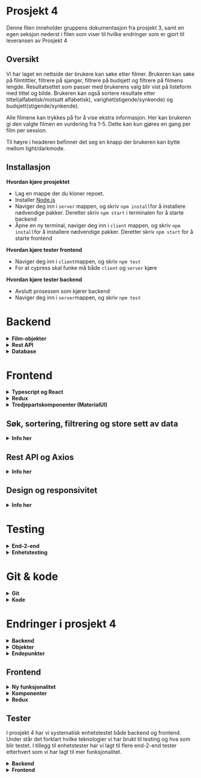 # Prosjekt 4

Denne filen inneholder gruppens dokumentasjon fra prosjekt 3, samt en egen seksjon nederst i filen som viser til hvilke endringer som er gjort til leveransen av Prosjekt 4


## Oversikt

Vi har laget en nettside der brukere kan søke etter filmer. Brukeren kan søke på filmtittler, filtrere på sjanger, filtrere på budsjett og filtrere på filmens lengde.
Resultatsettet som passer med brukerens valg blir vist på listeform med tittel og bilde. Brukeren kan også sortere resultate etter tittel(alfabetisk/motsatt alfabetisk), varighet(stigende/synkende) og budsjett(stigende/synkende).

Alle filmene kan trykkes på for å vise ekstra informasjon. Her kan brukeren gi den valgte filmen en vurdering fra 1-5. Dette kan kun gjøres en gang per film per session.

Til høyre i headeren befinner det seg en knapp der brukeren kan bytte mellom light/darkmode.

## Installasjon
**Hvordan kjøre prosjektet**
* Lag en mappe der du kloner repoet.
* Installer [Node.js](https://nodejs.org)
* Naviger deg inn i `server` mappen, og skriv `npm install`for å installere nødvendige pakker. Deretter skriv `npm start` i terminalen for å starte backend
* Åpne en ny terminal, naviger deg inn i `client` mappen, og skriv `npm install`for å installere nødvendige pakker. Deretter skriv `npm start` for å starte frontend


**Hvordan kjøre tester frontend**
* Naviger deg inn i `client`mappen, og skriv `npm test`
* For at cypress skal funke må både `client` og `server` kjøre 


**Hvordan kjøre tester backend**
* Avslutt prosessen som kjører backend
* Naviger deg inn i `server`mappen, og skriv `npm test`



# Backend

<details>
  <summary><b> Film-objekter</b></summary>
  Databasen vår består kun av film-objekter.

Et film objekt ser slik ut:

```javascript
movie: {
    title: {String},
    poster_path: {String},
    genre: {Array<String>},
    desc: {String},
    budget: {Number},
    release_date: {Date},
    duration: {Number},
    ratings: {Array<Number>}
}
```

Vi har valgt å lagre alle vurderinger av filmer som et array i hver film. Når er film hentes fra databasen blir gjennomsnittet av vurderingene regnet ut og returnert sammen med filmen.

`poster_path` inneholder en lenke til den valgte filmens poster på [TMDB](https://www.themoviedb.org/).



</details>


<details>
  <summary><b>Rest API</b></summary>
  

Vi har laget et Rest-API for å kunne sende og hente data fra databasen. APIet er basert på express og mongoose, og er skrevet i JavaScript.

Vi har valgt å lage Rest-API i JavaScript ettersom gruppens medlemmer hadde erfaring med dette fra tidligere prosjekter.


APIet består av tre filer: `index.js`, `routes/movie.js` og `model/movie.js`.

`index.js` tar seg av koblingen til databasen, CORS-tillatelse og routing til riktig endepunkt.

`model/movie.js` inneholder skjemaet for hvilke atributter som inngår i en movie-objekt.





`routes/movie.js` inneholder tre endepunkter for å muliggjøre ønsket interaksjon med databasen.

`router.get(/)` er hovedmetoden som tar seg av søk på tittel, filtrering, sortering og pagination. Metoden tar inn et filtreringsobjekt fra `makeFindObject()` og et sorteringsobjekt fra `makeSortObject()` , og sender en GET-request til databasen med den generete adressen.  
`makeFindObject()` og `makeSortObject()` tar inn et queryobjekt fra klienten ved hjelp av pakken `qs`, og genererer adressen som samsvarer med brukerens valg.

`router.get(/)` returnerer title og poster_path på filmobjektene som passer med søket, samt antall sider med filmer og hvilket side det hentes fra. 

`router.get(/id/:id)` brukes for å finne alle atributtene til et filmobjekt, bestemt på ID.
Denne metoden benyttes når en bruker trykker seg inn på en film for å se flere detaljer om filmen.

`router.put(/id/:id)` brukes for å oppdatere rangeringen på en film. 

</details>


<details>
  <summary><b>Database
</b></summary>
Databasen vår kjøres på NTNUs virituelle maskiner.

Databasen består av 1000 filmer. Dette er en tilstrekkelig mengde for å kunne teste nettsiden da alle sjangere er representert i et eksisterende film-objekt. 

Filtrering på nedre/øvre for budsjett for en film vil naturligvis ikke gi noen treff for veldig høye/lave verdier, men dette kan ikke løses med større dataset.
Det sammen gjelder nedre/øvre grense for sortering på varighet.


Datasettet er generert av en egen JSON-mapper gruppen har skrevet i JavaScript. Denne er ikke inkludert i leveransen til prosjektet. Vi hentet data gjennom APIet til [TMDB](https://developers.themoviedb.org/3), og mappet det om til å inneholde atributtene vi ønsket. 
Alle filmene i databasen inneholder originalt to vurderinger, som er tilfeldig generert.

</details>
 

# Frontend

<details>
  <summary><b>Typescript og React</b></summary>
  Frontend er (selvfølgelig) laget i React. Hele frontend delen bruker TypeScript på en god og hensiktsmessig måte. 
</details>

<details>
  <summary><b>Redux</b></summary>
  Vi bruker Redux for state management i vår applikasjon. All implementasjon av Redux ligger i mappen /src/redux.

Vi har delt opp Redux state management i flere reducers, hver til sin del av applikasjonen. Vi har delt det opp i `search`, `sort`, `result` og `filter`. Disse blir satt sammen igjen til en reducer i `rootReducer.ts`. Dette har vi gjort for å få en oversiktlig, hensiktsmessig og konsekvent implementasjon av state management.

Vi bruker redux-thunk for asynkrone handlinger, react-redux for å gi tilgang til state for alle komponenter og redux-devtools-extension for loggføring og debugging av redux.

I en ekte release ville vi fjernet redux-devtools-extension i og med at det kan åpne uønsket insikt i applikasjonen.

Under vil du se en ganske detaljert beskrivelse av hvordan vi bruker redux og hvorfor vi mener vi vise Videregående kunnskap og ferdigheter i state management.


### Search

Denne delen av redux har ansvar for å holde informasjon angående (you guessed it) søk. Den holder oversikt om man fåreløpig søker, hvilket resultater man har fått, om man har fått en error på søket, hva man søkte på var, hvilken side man er på og hvor mange sider totalt søket ga.

Search har en del actions som komponenter kan ta i bruk, bla. fetchResults. Dette er en asynkron action, satt sammen av flere actions for å requeste resultater, og avhenging av respons, vise resultatene eller vise error av requesten. (Mer om dette i Rest API og Axios)

Komponentene som bruker denne delen av redux er: `SearchResults`, `SearchBar` og `PageContainer`.

### Sort

Denne delen av redux har ansvar for å holde styr på hvordan resultatene ønskes å sorteres. Den holder informasjon om type sortering og i hvilken retning det ønskes.

Sort har actions for å oppdatere denne informasjonen som komponenter kan bruke.

Komponentene som bruker denne delen av redux er: `SearchResults` og `SortSelect`

### Result

Denne delen av redux har ansvar for å holde styr på resultatet (filmen) brukeren for øyeblikket ønsker å se. Den holder informasjon om `MovieDialog` skal være åpen, om den foreløpig laster inn resultatet og om den fikk en error når den lastet inn. Den holder også all informasjonen om resultatet som den får Rest API'et.

Result har flere actions som komponenter kan ta i bruk, bla. `fetchMovie` og `putRatings` som begge er asynkrone handlinger. Mer om dette i Rest API og Axios.

Komponenter som tar i bruk denne delen av redux er: `ResultContainer`, `CustomizedRatings` og `MovieDialog`.

### Filter

Denne delen av redux har ansvar for hvordan brukeren ønsker å filtrere på søket sitt. Den holder informasjon på om `FilterDialog` skal være åpen og på hilke sjangre, lengde og budsjett søket skal filtrere på.

Filter har actions vår å sette disse variablene.

Komponentene som tar i bruk denne delen av redux er: `FilterDialog` og `SearchResults`

</details>

<details>
  <summary><b>Tredjepartskomponenter (MaterialUI)</b></summary>
  I dette prosjektet har vi brukt mange tredjepartskomponenter fra [Material UI](https://material-ui.com/). 
Vi valgte dette biblioteket av komponenter fordi det er meget populært (brukt av store firmaer som Nasa, Netflix og Amazon), det har god (ikke perfekt) støtte for TypeScript og det dekker alle våre behov for tredjepartskomponenter i dette prosjektet.

Ved å velge tredjepartskomponenter fra ett bibliotek, oppnår vi en gjennomgående stil med ekstra funksjonalitet som vi kanskje ellers ikke kunne fått (mer om dette i Design og responsivitet).

For å nevne noen komponenter fra MUI som vi bruker: `MUIThemeProvider`, `Box`, `Appbar`, `Toolbar`, `Button`, `IconButton`, `Dialog`, `Rating` og mer.

Dette er begrunnelsen vår til hvorfor vi mener at vi viser Videregående ferdigheter i å finne og velge gode tredjeparts komponenter.

</details>

## Søk, sortering, filtrering og store sett av data

<details>
  <summary><b>Info her</b></summary>
  
  
I frontend er det én komponent som har ansvar for å kalle selve søket. Det er `SearchResults`. Vi synes det er passende fordi det er denne komponenten som skal holde alle resultatene.

Søket blir utført gjennom redux handlingen fetchResults. Denne tar inn et parameter object er definert etter ParamsInterface:
```javascript
interface ParamsInterface {
    q: string;
    page: number;
    genre?: Array<string>;
    duration?: {
        gt: number;
        lt: number;
    };
    budget?: {
        gt: number;
        lt: number;
    };
    sortBy: {
        type: "title" | "duration" | "budget";
        descending: boolean;
    };
}
```
(q står for query, gt for greater than og lt for less than)
Dette er alle måtene man kan påvirke søktet på.
fetchResults tar inn dette objectet, stringifier det ved hjelp av `qs` og utfører en get request med parameterne. (Se Rest API og Axios). Avhengig av svaret blir en success eller failure handling dispatchet.

Parameterne i parameter objektet er som sagt definiert i redux staten til alle tider. Når noen av disse endres i redux staten, vil `SearchResults` kalle `fetchResults` med oppdatert parameter objekt ved hjelp av `useEffect`hooken.

For å behandle store sett av data, bruker vi pagination. Hvert søk gir antall sider med i søket. Dette blir satt i staten, sammen med hvilken side man er på. Dette går videre til `PageContainer` som er et interaktivt display av sider. `PageContainer` kan oppdatere `CurrentPage` i redux staten som trigger et nytt søk. 

Vi kunne i teorien hatt MANGE flere filmer i og med at frontend henter kun 12 filmer om gangen, uansett hvor mange som passer parameterne.

Dette er vår begrunnelse for hvorfor vi mener vi viser Videregående kunnskap og ferdigheter i søk, sortering, filtrering og representasjon av store sett av data.

</details>


## Rest API og Axios
<details>
  <summary><b>Info her</b></summary>
  Frontend bruker Axios for a sende get og put requests til backend. Alle kall til Rest API'et blir behandlet gjennom redux for en stabil og forutsigbar interaksjon med backend.

Vi har tre redux actions som kommuniserer med API'et, `fetchResults`, `fetchMovie` og `putRatings`. Siden disse kommuniserer med API'et, er alle asynkrone. Vi har derfor brukt `redux-thunk` i implementasjonen av disse handlingene.

Hvis noen av axios kallene failer, blir de fanget og korrekte actions for å behandle feilene blir kallt.

</details>


## Design og responsivitet

<details>
  <summary><b>Info her</b></summary>
  
Designet på siden vår blir stort sett definert av Material UI sine komponenter. Biblioteket er stilrent og moderne.

Siden vi bruker bare komponenter fra MUI, har vi muligheten til å implementere themes ved hjelp av `MUIThemeProvider`. Denne gir tilgang til det nåværende temaet for alle child komponenter. Dette har vi brukt til å implementere farger som går gjennom hele veien. Vi har en hovedfarge og en sekundærfarge. Begge to har definert lys og mørk versjon av seg selv. 

Vi bruker også dette til å implementere darkmode/lightmode etter hva brukeren ønsker. Knappen til høyre i `AppBar` sørger for at `darkMode` staten i `App.tsx`blir togglet. Dette gjenspeiles da i hvert eneste child til `MUIThemeProvider`.

Applikasjonen er så responsiv som mulig og fungerer godt på skjermer helt ned til 320x320 px. Vi har fått til dette ved MYE bruk av flex.

</details>

# Testing

<details>
  <summary><b>End-2-end</b></summary>
  
Vi bruker [Cypress](https://www.cypress.io/) for end-2-end testing av nettsiden vår.

Testene ligger i `/client/cypress/integration/test.js` og består av syv tester.

Testene simulerer bruk av de mest sentrale brukstilfellene av nettsiden:

* Søk på tittel
* Filtrering på sjanger
* Filtrering på budsjett
* Filtrering på varighet
* Sortering på tittel
* Sortering på budsjett
* Sortering på varighet
* Vise ekstra informasjon om valgt film
  
</details>


<details>
  <summary><b>Enhetstesting</b></summary>
 
Til enhetstesting på nettsiden vår bruker vi [Jest](https://jestjs.io/).

 Testene finnes i `client/src/components/__tests__/`
 
 Vi har 4 forskjellige Testsuites med 6 tester totalt:
 - `App.test.tsx`, som tester at appen renderer uten å krasje
 - `MovieDialogTest.test.tsx`, som tester at Dialogen er åpen når staten sier at den skal være det. 
 - `ReduxStoreTest.test.tsx`, som tester at action skjedde i storen når den blir dispatchet
 - `SearchResultTest.test.tsx`, som tester at Result har riktig state etter at en action har blitt kjørt.
 
For å kjøre alle testene skriver du `npm test` i `client` 
</details>


# Git & kode

<details>
  <summary><b>Git</b></summary>
  Vi har brukt git til å dele opp utviklingsprosessen i issues. Nye branches ble laget for hvert issue, og alle et uniformt navn på formen `issue-xx-beskrivelse-her`. På denne måten er det lett å se hva som er blitt jobbet på i hver branch.
Merge-requester knyttes til hvilket issue det jobber på eller avslutter. Dette gir en ryddig historikk, der endringer tilbake i tid lett kan finnes, dersom det blir behov for det.

Alle merge-requester har blitt sett gjennom av et annent gruppemedlem for å forsikre oss om at koden som merges er feilfri. 

</details>


<details>
  <summary><b>Kode</b></summary>
  Koden er kommentert der det kan være utfordrende å forstå hva den gjør. 

Prosjektet er delt opp i to moduler: `client` og `server`.

`client` inneholder alt av komponenter, redux, grensesnitt og tester. 

`server` inneholder Rest-APIet, med medfølgende sjema, ruter og endepunkter.
  
</details>



# Endringer i prosjekt 4

<details>
  <summary><b>Backend</b></summary>
  Til prosjekt 4 har vi utvidet REST-apiet vår betydelig. Vi har implementert funksjonalitet for å lage brukere og logge inn som en bruker.
Vi har brukt biblioteket [Passport](http://www.passportjs.org/packages/passport-jwt/) til å hashe brukernes passord på databasen, samt for å dele ut gyldige tokens til brukere som er logget inn.

Vi har brukt tokens for adgangskontroll på de forskjellige endepunktene, og har på denne måten laget et meget sikkert API.

Vi har også endret modelleringen av databasen, til å inneholde egne objekter for users og reviews.

Hvert review er koblet opp mot brukeren som skrev det og filmen den vurderer. Hver bruker har en liste med reviews den har skrevet, og alle filmer har en liste med reviews som omhandler den gitte filmen.

</details>


<details>
  <summary><b>Objekter</b></summary>
  
De nye objektene våre ser nå slik ut:

```javascript
movie: {
    title: {String},
    poster_path: {String},
    genre: {Array<String>},
    desc: {String},
    budget: {Number},
    release_date: {Date},
    duration: {Number},
    reviews: {Array<reviews>}
}
```

```javascript
User: {
    username: {String},
    hash: {String},
    salt: {Array<String>},
    reviews: {Array<reviews>}
}
```

```javascript
Review: {
    reting: {Number},
    text: {String},
    userID: {User},
    movieID: {Movie},
}
```
</details>


<details>
  <summary><b>Endepunkter</b></summary>
  

Med to helt nye typer objekter var vi også nødt til å utvide antall endepunkter. 

De nye endepunktene ser nå slik ut:

`GET movie/` er ikke endret siden sist, og bruker fortsatt til søk på tittel, sorterting og filtrering av filmer.

`GET movie/:id` brukes til å returnere en film på ID, samt å iterere gjennom tilhørende reviews og returnere gjennomsnittsvurderingen av filmen.

`GET movie/:id/reviews` brukes til å returnere alle tilhørende reviews til for en gitt film.

`GET review/:id` returnerer et review på ID. Denne behøver ikke gyldig token, da alle brukere skal kunne se reviews.

`POST review/` legger til et nytt review av en film. Denne krever gyldig token, da kun innloggede brukere skal kunne legge til nye vurderinger

`DELETE review/:id` sletter et valgt review på ID. Denne krever gyldig token, og at det er brukeren som skrev reviewet som sletter det.

`PUT review/:id` oppdaterer et valgt review på ID. Denne krever gldig token, og at det er brukeren som skrev reviewet som oppdaterer det.

`GET user/:id` returnerer en bruker med ID, brukernavn og tilhørende reviews.

`POST user/login ` brukes for å logge inn om bruker. Returnerer token som er gyldig i 1 dag.

`POST user/register` registrerer en ny bruker, dersom valgt brukernavn ikke allerede er i bruk.

`DELETE user/:id`sletter en bruker. Sjekker om token er gyldig og at brukere kun kan slette sin egen bruker.

</details>



## Frontend

<details>
  <summary><b>Ny funksjonalitet</b></summary>
  Nye ting som brukeren kan gjøre:
  
  
  - Registrere bruker
  - Logge inn
  - Logge ut
  - Slette bruker
  - Skrive reviews på filmer
  - Oppdatere sine reviews på filmer
  - Slette sine reviews på filmer
  - Se alle sine egne reviews på filmer
  - Se andre brukere sine reviews
  - Se på informasjon om andre brukere
  - Se alle reviews på en film
  - Få respons i form av en alert i forhold til brukerhandlinger
  - Få korrekt side vist basert på url


</details>

<details>
  <summary><b>Komponenter</b></summary>
  

  I frontend har vi lagt til og slettet komponenter for å få implementert den nye funksjonaliteten:

  Komponenter som er fjernet:
  
  
  - `CustomizedRatings`
    - Denne slettet vi fordi rating av filmer ble lagt inn i nye komponenter.
  - `MovieDialog`
    - Denne slettet vi fordi filminformasjon ble lagt flyttet til MoviePage.
  - `ResultContainer`
    - Ikke egentlig slettet, bare reformatert til MovieContainer.
  - `SearchContainer`
    - Denne slettet vi fordi den var litt unødvendig. Dens innhold ligger på i SwitchContainer.
 

  Komponenter som er lagt til:
  
  
  - `BackButton`
    - Siden vi nå har begynt å bruke `react-router-dom` for navigasjon i frontend, la vi inn en tilbakeknapp som går til forrige side.
  - `CustomSnackbar`
    - Denne komponenten har ansvaret for å holde alle alerts som blir gitt til brukeren. Koblet til alert i redux.
  - `LoginRegisterContainer`
    - Denne komponenten har ansvaret for å logge inn/registrere brukeren med brukernavn og passord. Lagrer "currentuser" i localStorage.
  - `MovieContainer`
    - Ikke egentlig ny, nye versjonen av ResultContainer.
  - `MoviePage`
    - Denne komponenten har nå ansvaret for å vise informasjon om filmene. Vises på url `movie/:id` hvor `:id` er id til film.
  - `ReviewContainer`
    - Denne komponenten har ansvaret for å vise alle reviews til enten film eller bruker. "Child" av MoviePage og UserPage.
  - `ReviewPage`
    - Denne komponenten viser informasjon om et review og gir brukeren mulighet til å slette/oppdatere hvis brukeren er eier. Vises på url `review/:id` hvor `:id` er id til review.
  - `SwitchContainer`
    - Denne komponenten har ansvaret for å "rendere" riktige komponenter basert på url'en.
  - `UserPage`
    - Denne komponenten har ansvaret for å vise informasjon om brukere. Hvis brukeren ser på sin egen bruker, kan man logge ut eller slette bruker.
  - `UserReview`
    - Denne komponenten har ansvaret for å la brukeren skrive et nytt review til en film. Hvis brukeren allerede har skrevet et review til filmen, viser denne det reviewet.
  

  Mindre endringer har også blitt gjort i (nesten alle) andre komponenter.
</details>

<details>
  <summary><b>Redux</b></summary>
  Vi har også gjort noen endringer i redux'en vår, spesifikt lagt til flere deler.
  
  
  Nytt i redux:
  
  
  - `alert`
    - Denne delen har ansvaret for å holde informasjon og behandle om hvilken alert som forløpig vises.
    - Kontrollerer i stor fra komponenten `CustomizedSnackbar`
  - `movie`
    - Endret result fra prosjekt-3 til movie. Denne har ansvaret for å holde og behandle informasjon om filmen som foreløpig blir sett på.
    - Oppdatert for oppdaterte objekter fra backend.
  - `review`
    - Denne delen har ansvaret for å holde og behandle informasjon om reviews til enten film eller bruker. Holder også informasjon om et enkelt review som man ser på.
  - `user`
    - Denne delen har ansvaret for å holde og behandle informasjon om bruker som er logget inn og hvilken bruker som blir sett på.
    - Henter informasjon fra localStorage hvis det eksisterer.
  

  Mindre endringer har også blitt gjort i andre deler av redux for å passe den nye funksjonaliteten.
</details>


## Tester


I prosjekt 4 har vi systematisk enhetstestet både backend og frontend. Under står det forklart hvilke teknologier vi har brukt til testing og hva som blir testet. I tillegg til enhetstester har vi lagt til flere end-2-end tester etterhvert som vi har lagt til mer funksjonalitet.
<details>
  <summary><b>Backend</b></summary>
  
Vi har brukt [Chai](https://www.chaijs.com/), [Mocha](https://mochajs.org/) og [Supertest](https://www.npmjs.com/package/supertest) for å teste API-et vårt, og har tilsammen skrevet 36 tester.

Testene ligger i `server/test`, og sjekker alle endepunktene. De sjekker hovedsaklig situasjoner der API-et returnerer feilmeldinger, da vi ikke har satt opp en mock-database til å gjøre persistente endringer på.

Testene sjekker ting som å gjøre handlinger uten gyldig token, POST med ugyldig format på body, endre andre brukeres reviews osv.

</details>


<details>
  <summary><b>Frontend</b></summary>
  For testing av frontend har vi lagt vekt på å få dekket komponenter og redux (siden håndtering av state og annen funksjonalitet hovedsaklig er gjort gjennom redux). Vi har 12 testsuites med totalt 64 tester derav en snapshottest og resten enhetstester.
  
  Vi har brukt [Jest](https://jestjs.io/) og vi har tatt i bruk React testing library + @testing-library/user-event for simulere brukerhandling.
  
  
  Testene ligger i `client/components/__tests__`
  
  <b>Enhetstesting av Komponenter</b>
  
  For testing av komponentene har det blitt brukt blant annet userEvents for å simulere f.eks onClick og typing.
  
  Diverse ting som blir testet:
  - Det sjekkes at komponenter renderer korrekt
  - Det som blir skrevet inn i input felt er det samme som blir hentet ut
  - Sjekker at onClick blir kallt ('called') på komponenter som har onClick
  - Sjekker at komponenter finnes på nettsiden etter den har renderet

  
  <b>Enhetstesting av Redux</b>
  
  For enhetstesting av redux, har vi brukt `nock` for mocking av api'et og `redux-mock-store` for mocking av redux store.
  
  Ting som blir testet:
  
  
  - At asynkrone redux actions dispatcher rikitige redux actions og i riktig rekkefølge.
  - At redux actions har riktig effekt på en state.
  
  
  
</details>








